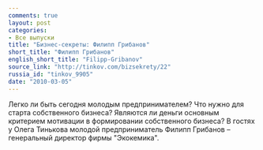 ```yaml
---
comments: true
layout: post
categories:
- Все выпуски
title: "Бизнес-секреты: Филипп Грибанов"
short_title: "Филипп Грибанов"
english_short_title: "Filipp-Gribanov"
source_link: "http://tinkov.com/bizsekrety/22"
russia_id: "tinkov_9905"
date: "2010-03-05"
---
```

Легко ли быть сегодня молодым предпринимателем? Что нужно для старта собственного бизнеса? Являются ли деньги основным критерием мотивации в формировании собственного бизнеса? В гостях у Олега Тинькова молодой предприниматель Филипп Грибанов – генеральный директор фирмы "Экокемика".
